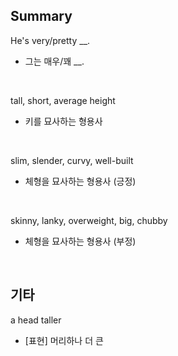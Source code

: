 ## Summary

He's very/pretty __.
- 그는 매우/꽤 __.

<br>

tall, short, average height
- 키를 묘사하는 형용사

<br>

slim, slender, curvy, well-built
- 체형을 묘사하는 형용사 (긍정)

<br>

skinny, lanky, overweight, big, chubby
- 체형을 묘사하는 형용사 (부정)

<br>

## 기타

a head taller
- [표현] 머리하나 더 큰
